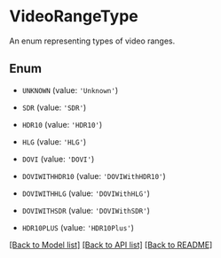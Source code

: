 # VideoRangeType

An enum representing types of video ranges.

## Enum

* `UNKNOWN` (value: `'Unknown'`)

* `SDR` (value: `'SDR'`)

* `HDR10` (value: `'HDR10'`)

* `HLG` (value: `'HLG'`)

* `DOVI` (value: `'DOVI'`)

* `DOVIWITHHDR10` (value: `'DOVIWithHDR10'`)

* `DOVIWITHHLG` (value: `'DOVIWithHLG'`)

* `DOVIWITHSDR` (value: `'DOVIWithSDR'`)

* `HDR10PLUS` (value: `'HDR10Plus'`)

[[Back to Model list]](../README.md#documentation-for-models) [[Back to API list]](../README.md#documentation-for-api-endpoints) [[Back to README]](../README.md)


